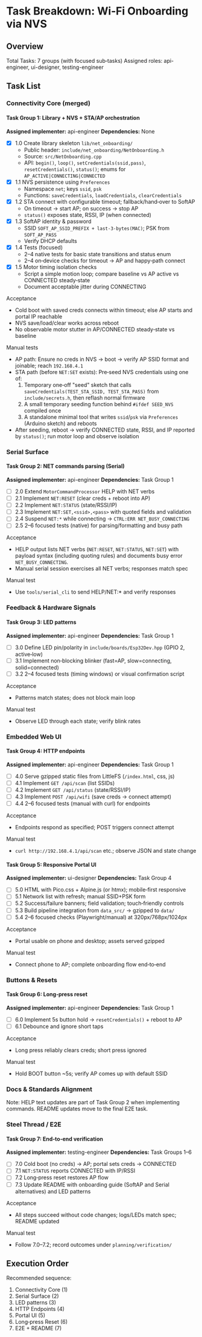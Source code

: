 # Task Breakdown: Wi‑Fi Onboarding via NVS

## Overview

Total Tasks: 7 groups (with focused sub‑tasks)
Assigned roles: api-engineer, ui-designer, testing-engineer

## Task List

### Connectivity Core (merged)

#### Task Group 1: Library + NVS + STA/AP orchestration

**Assigned implementer:** api-engineer
**Dependencies:** None

- [x] 1.0 Create library skeleton `lib/net_onboarding/`
  - Public header: `include/net_onboarding/NetOnboarding.h`
  - Source: `src/NetOnboarding.cpp`
  - API: `begin()`, `loop()`, `setCredentials(ssid,pass)`, `resetCredentials()`, `status()`; enums for `AP_ACTIVE|CONNECTING|CONNECTED`
- [x] 1.1 NVS persistence using `Preferences`
  - Namespace `net`; keys `ssid`, `psk`
  - Functions: `saveCredentials`, `loadCredentials`, `clearCredentials`
- [x] 1.2 STA connect with configurable timeout; fallback/hand‑over to SoftAP
  - On timeout → start AP; on success → stop AP
  - `status()` exposes state, RSSI, IP (when connected)
- [x] 1.3 SoftAP identity & password
  - SSID `SOFT_AP_SSID_PREFIX + last-3-bytes(MAC)`; PSK from `SOFT_AP_PASS`
  - Verify DHCP defaults
- [x] 1.4 Tests (focused)
  - 2–4 native tests for basic state transitions and status enum
  - 2–4 on‑device checks for timeout → AP and happy‑path connect
- [x] 1.5 Motor timing isolation checks
  - Script a simple motion loop; compare baseline vs AP active vs CONNECTED steady‑state
  - Document acceptable jitter during CONNECTING

Acceptance

- Cold boot with saved creds connects within timeout; else AP starts and portal IP reachable
- NVS save/load/clear works across reboot
- No observable motor stutter in AP/CONNECTED steady‑state vs baseline

Manual tests

- AP path: Ensure no creds in NVS → boot → verify AP SSID format and joinable; reach `192.168.4.1`
- STA path (before `NET:SET` exists): Pre‑seed NVS credentials using one of:
  1) Temporary one‑off "seed" sketch that calls `saveCredentials(TEST_STA_SSID, TEST_STA_PASS)` from `include/secrets.h`, then reflash normal firmware
  2) A small temporary seeding function behind `#ifdef SEED_NVS` compiled once
  3) A standalone minimal tool that writes `ssid`/`psk` via `Preferences` (Arduino sketch) and reboots
- After seeding, reboot → verify CONNECTED state, RSSI, and IP reported by `status()`; run motor loop and observe isolation

### Serial Surface

#### Task Group 2: NET commands parsing (Serial)

**Assigned implementer:** api-engineer
**Dependencies:** Task Group 1

- [ ] 2.0 Extend `MotorCommandProcessor` HELP with NET verbs
- [ ] 2.1 Implement `NET:RESET` (clear creds + reboot into AP)
- [ ] 2.2 Implement `NET:STATUS` (state/RSSI/IP)
- [ ] 2.3 Implement `NET:SET,<ssid>,<pass>` with quoted fields and validation
- [ ] 2.4 Suspend `NET:*` while connecting → `CTRL:ERR NET_BUSY_CONNECTING`
- [ ] 2.5 2–6 focused tests (native) for parsing/formatting and busy path

Acceptance

- HELP output lists NET verbs (`NET:RESET`, `NET:STATUS`, `NET:SET`) with payload syntax (including quoting rules) and documents busy error `NET_BUSY_CONNECTING`.
- Manual serial session exercises all NET verbs; responses match spec

Manual test

- Use `tools/serial_cli` to send HELP/NET:* and verify responses

### Feedback & Hardware Signals

#### Task Group 3: LED patterns

**Assigned implementer:** api-engineer
**Dependencies:** Task Group 1

- [ ] 3.0 Define LED pin/polarity in `include/boards/Esp32Dev.hpp` (GPIO 2, active‑low)
- [ ] 3.1 Implement non‑blocking blinker (fast=AP, slow=connecting, solid=connected)
- [ ] 3.2 2–4 focused tests (timing windows) or visual confirmation script

Acceptance

- Patterns match states; does not block main loop

Manual test

- Observe LED through each state; verify blink rates

### Embedded Web UI

#### Task Group 4: HTTP endpoints

**Assigned implementer:** api-engineer
**Dependencies:** Task Group 1

- [ ] 4.0 Serve gzipped static files from LittleFS (`/index.html`, css, js)
- [ ] 4.1 Implement `GET /api/scan` (list SSIDs)
- [ ] 4.2 Implement `GET /api/status` (state/RSSI/IP)
- [ ] 4.3 Implement `POST /api/wifi` (save creds → connect attempt)
- [ ] 4.4 2–6 focused tests (manual with curl) for endpoints

Acceptance

- Endpoints respond as specified; POST triggers connect attempt

Manual test

- `curl http://192.168.4.1/api/scan` etc.; observe JSON and state change

#### Task Group 5: Responsive Portal UI

**Assigned implementer:** ui-designer
**Dependencies:** Task Group 4

- [ ] 5.0 HTML with Pico.css + Alpine.js (or htmx); mobile‑first responsive
- [ ] 5.1 Network list with refresh; manual SSID+PSK form
- [ ] 5.2 Success/failure banners; field validation; touch‑friendly controls
- [ ] 5.3 Build pipeline integration from `data_src/` → gzipped to `data/`
- [ ] 5.4 2–6 focused checks (Playwright/manual) at 320px/768px/1024px

Acceptance

- Portal usable on phone and desktop; assets served gzipped

Manual test

- Connect phone to AP; complete onboarding flow end‑to‑end

### Buttons & Resets

#### Task Group 6: Long‑press reset

**Assigned implementer:** api-engineer
**Dependencies:** Task Group 1

- [ ] 6.0 Implement 5s button hold → `resetCredentials()` + reboot to AP
- [ ] 6.1 Debounce and ignore short taps

Acceptance

- Long press reliably clears creds; short press ignored

Manual test

- Hold BOOT button ~5s; verify AP comes up with default SSID

### Docs & Standards Alignment

Note: HELP text updates are part of Task Group 2 when implementing commands. README updates move to the final E2E task.

### Steel Thread / E2E

#### Task Group 7: End‑to‑end verification

**Assigned implementer:** testing-engineer
**Dependencies:** Task Groups 1–6

- [ ] 7.0 Cold boot (no creds) → AP; portal sets creds → CONNECTED
- [ ] 7.1 `NET:STATUS` reports CONNECTED with IP/RSSI
- [ ] 7.2 Long‑press reset restores AP flow
- [ ] 7.3 Update README with onboarding guide (SoftAP and Serial alternatives) and LED patterns

Acceptance

- All steps succeed without code changes; logs/LEDs match spec; README updated

Manual test

- Follow 7.0–7.2; record outcomes under `planning/verification/`

## Execution Order

Recommended sequence:

1. Connectivity Core (1)
2. Serial Surface (2)
3. LED patterns (3)
4. HTTP Endpoints (4)
5. Portal UI (5)
6. Long‑press Reset (6)
7. E2E + README (7)

